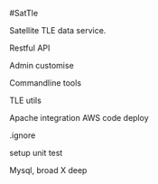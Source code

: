 #SatTle

Satellite TLE data service.


Restful API

Admin customise

Commandline tools

TLE utils

Apache integration
AWS code deploy


.ignore

setup
unit test

Mysql, 
broad X deep